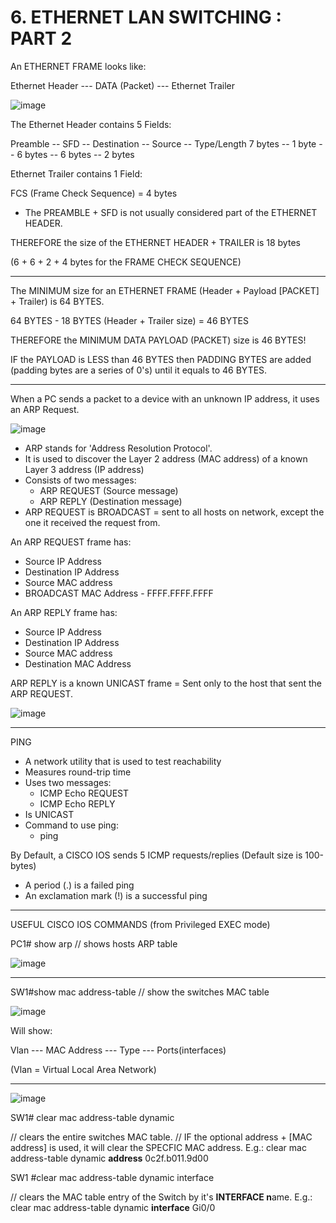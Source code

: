 # 6. ETHERNET LAN SWITCHING : PART 2

An ETHERNET FRAME looks like:

Ethernet Header --- DATA (Packet) --- Ethernet Trailer

![image](https://github.com/psaumur/CCNA/assets/106411237/27c1877f-57d7-44ea-8c64-b0ec2b308ad0)


The Ethernet Header contains 5 Fields:

Preamble -- SFD -- Destination -- Source -- Type/Length
7 bytes  -- 1 byte -- 6 bytes -- 6 bytes --   2 bytes

Ethernet Trailer contains 1 Field:

FCS (Frame Check Sequence) = 4 bytes

- The PREAMBLE + SFD is not usually considered part of the ETHERNET HEADER.

THEREFORE the size of the ETHERNET HEADER + TRAILER is 18 bytes

(6 + 6 + 2 + 4 bytes for the FRAME CHECK SEQUENCE)

---

The MINIMUM size for an ETHERNET FRAME (Header + Payload [PACKET] + Trailer) is 64 BYTES.

64 BYTES - 18 BYTES (Header + Trailer size) = 46 BYTES

THEREFORE the MINIMUM DATA PAYLOAD (PACKET) size is 46 BYTES!

IF the PAYLOAD is LESS than 46 BYTES then PADDING BYTES are added (padding bytes are a series of 0's) until it equals to 46 BYTES.

---

When a PC sends a packet to a device with an unknown IP address, it uses an ARP Request.

![image](https://github.com/psaumur/CCNA/assets/106411237/e2d0e5d2-7c98-4671-b356-903132fd7525)


- ARP stands for 'Address Resolution Protocol'.
- It is used to discover the Layer 2 address (MAC address) of a known Layer 3 address (IP address)
- Consists of two messages:
    - ARP REQUEST (Source message)
    - ARP REPLY (Destination message)
- ARP REQUEST is BROADCAST = sent to all hosts on network, except the one it received the request from.

An ARP REQUEST frame has:

- Source IP Address
- Destination IP Address
- Source MAC address
- BROADCAST MAC Address - FFFF.FFFF.FFFF

An ARP REPLY frame has:

- Source IP Address
- Destination IP Address
- Source MAC address
- Destination MAC Address

ARP REPLY is a known UNICAST frame = Sent only to the host that sent the ARP REQUEST.

![image](https://github.com/psaumur/CCNA/assets/106411237/914cdf2a-c631-47e5-80f9-46e32ebed311)


---

PING

- A network utility that is used to test reachability
- Measures round-trip time
- Uses two messages:
    - ICMP Echo REQUEST
    - ICMP Echo REPLY
- Is UNICAST
- Command to use ping:
    - ping <ip-address>

By Default, a CISCO IOS sends 5 ICMP requests/replies
(Default size is 100-bytes)

- A period (.) is a failed ping
- An exclamation mark (!) is a successful ping

---

USEFUL CISCO IOS COMMANDS (from Privileged EXEC mode)

PC1# show arp // shows hosts ARP table

![image](https://github.com/psaumur/CCNA/assets/106411237/da199d21-4f41-485e-8917-ca8e3d789617)


---

SW1#show mac address-table // show the switches MAC table

![image](https://github.com/psaumur/CCNA/assets/106411237/c1cd95dd-7742-4703-9487-946652c95485)


Will show:

Vlan --- MAC Address --- Type --- Ports(interfaces)

(Vlan = Virtual Local Area Network)

---

![image](https://github.com/psaumur/CCNA/assets/106411237/657b054b-a90c-4e5f-8544-2a51082cb631)


SW1# clear mac address-table dynamic <optional MAC address>

// clears the entire switches MAC table.
// IF the optional address + [MAC address] is used, it will clear the SPECFIC MAC address.
E.g.: clear mac address-table dynamic **address** 0c2f.b011.9d00

SW1 #clear mac address-table dynamic interface <optional Interface>

// clears the MAC table entry of the Switch by it's **INTERFACE n**ame.
E.g.: clear mac address-table dynamic **interface** Gi0/0
